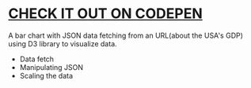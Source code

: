 # [CHECK IT OUT ON CODEPEN](https://codepen.io/Lucas-Dota/pen/yLQopXj)

A bar chart with JSON data fetching from an URL(about the USA's GDP) using D3 library to visualize data.

- Data fetch
- Manipulating JSON
- Scaling the data
